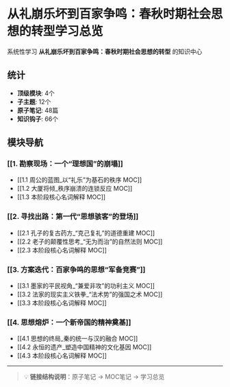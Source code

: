 # 从礼崩乐坏到百家争鸣：春秋时期社会思想的转型学习总览

系统性学习 **从礼崩乐坏到百家争鸣：春秋时期社会思想的转型** 的知识中心

## 统计

- **顶级模块**: 4个
- **子主题**: 12个
- **原子笔记**: 48篇
- **知识钩子**: 66个

## 模块导航

### [[1. 勘察现场：一个“理想国”的崩塌]]

- [[1.1 周公的蓝图_以“礼乐”为基石的秩序 MOC]]
- [[1.2 大厦将倾_秩序崩溃的连锁反应 MOC]]
- [[1.3 本阶段核心名词解释 MOC]]

### [[2. 寻找出路：第一代“思想骇客”的登场]]

- [[2.1 孔子的复古药方_“克己复礼”的道德重建 MOC]]
- [[2.2 老子的颠覆性思考_“无为而治”的自然法则 MOC]]
- [[2.3 本阶段核心名词解释 MOC]]

### [[3. 方案迭代：百家争鸣的思想“军备竞赛”]]

- [[3.1 墨家的平民视角_“兼爱非攻”的功利主义 MOC]]
- [[3.2 法家的现实主义铁拳_“法术势”的强国之术 MOC]]
- [[3.3 本阶段核心名词解释 MOC]]

### [[4. 思想熔炉：一个新帝国的精神奠基]]

- [[4.1 思想的终局_秦的统一与汉的融合 MOC]]
- [[4.2 永恒的遗产_塑造中国精神的文化基因 MOC]]
- [[4.3 本阶段核心名词解释 MOC]]

---

> 💡 **链接结构说明**：原子笔记 → MOC笔记 → 学习总览
